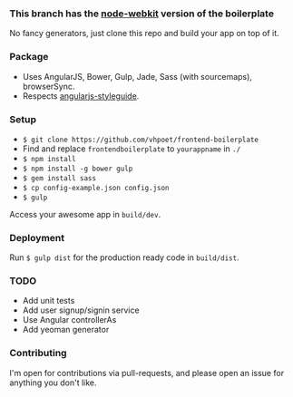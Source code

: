 ### This branch has the [node-webkit](https://github.com/nwjs/nw.js/) version of the boilerplate

No fancy generators, just clone this repo and build your app on top of it.

### Package

- Uses AngularJS, Bower, Gulp, Jade, Sass (with sourcemaps), browserSync. 
- Respects [angularjs-styleguide](https://github.com/johnpapa/angularjs-styleguide).

### Setup

- `$ git clone https://github.com/vhpoet/frontend-boilerplate`
- Find and replace `frontendboilerplate` to `yourappname` in `./`
- `$ npm install`
- `$ npm install -g bower gulp`
- `$ gem install sass`
- `$ cp config-example.json config.json`
- `$ gulp`

Access your awesome app in `build/dev`.

### Deployment

Run `$ gulp dist` for the production ready code in `build/dist`.

### TODO

- Add unit tests
- Add user signup/signin service
- Use Angular controllerAs 
- Add yeoman generator

### Contributing

I'm open for contributions via pull-requests, and please open an issue for anything you don't like.
